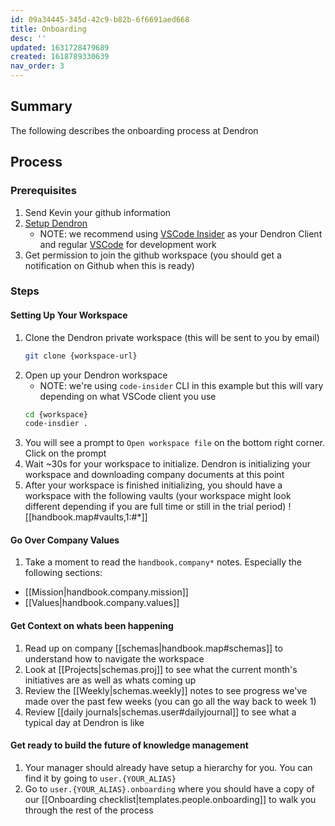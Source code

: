 ```yaml
---
id: 09a34445-345d-42c9-b82b-6f6691aed668
title: Onboarding
desc: ''
updated: 1631728479689
created: 1618789330639
nav_order: 3
---
```


## Summary

The following describes the onboarding process at Dendron

## Process

### Prerequisites
1. Send Kevin your github information
1. [Setup Dendron](https://wiki.dendron.so/notes/678c77d9-ef2c-4537-97b5-64556d6337f1.html) 
    - NOTE: we recommend using [VSCode Insider](https://code.visualstudio.com/insiders/) as your Dendron Client and regular [VSCode](https://code.visualstudio.com/) for development work
1. Get permission to join the github workspace (you should get a notification on Github when this is ready)

### Steps

#### Setting Up Your Workspace 
1. Clone the Dendron private workspace (this will be sent to you by email)
    ```sh
    git clone {workspace-url}
    ```
1. Open up your Dendron workspace
    - NOTE: we're using `code-insider` CLI in this example but this will vary depending on what VSCode client you use
    ```sh
    cd {workspace}
    code-insdier .
    ```
1. You will see a prompt to `Open workspace file` on the bottom right corner. Click on the prompt
1. Wait ~30s for your workspace to initialize. Dendron is initializing your workspace and downloading company documents at this point
1. After your workspace is finished initializing, you should have a workspace with the following vaults (your workspace might look different depending if you are full time or still in the trial period)
![[handbook.map#vaults,1:#*]]

#### Go Over Company Values
1.  Take a moment to read the `handbook.company*` notes. Especially the following sections:
  - [[Mission|handbook.company.mission]]
  - [[Values|handbook.company.values]]

#### Get Context on whats been happening
1. Read up on company [[schemas|handbook.map#schemas]] to understand how to navigate the workspace
1. Look at [[Projects|schemas.proj]] to see what the current month's initiatives are as well as whats coming up
1. Review the [[Weekly|schemas.weekly]] notes to see progress we've made over the past few weeks (you can go all the way back to week 1)
1. Review [[daily journals|schemas.user#dailyjournal]] to see what a typical day at Dendron is like

#### Get ready to build the future of knowledge management
1. Your manager should already have setup a hierarchy for you. You can find it by going to `user.{YOUR_ALIAS}`
1. Go to `user.{YOUR_ALIAS}.onboarding` where you should have a copy of our [[Onboarding checklist|templates.people.onboarding]] to walk you through the rest of the process